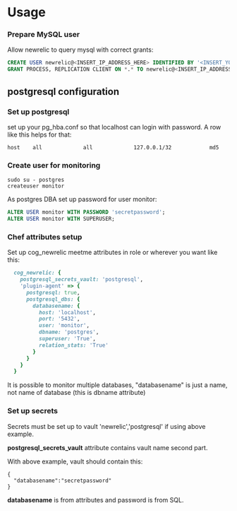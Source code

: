 # Usage

### Prepare MySQL user

Allow newrelic to query mysql with correct grants:

```sql
CREATE USER newrelic@<INSERT_IP_ADDRESS_HERE> IDENTIFIED BY '<INSERT_YOUR_PASS_HERE>';
GRANT PROCESS, REPLICATION CLIENT ON *.* TO newrelic@<INSERT_IP_ADDRESS_HERE>;
```

## postgresql configuration
### Set up postgresql

set up your pg_hba.conf so that localhost can login with password.
A row like this helps for that:
```
host    all             all             127.0.0.1/32            md5
```

### Create user for monitoring
```
sudo su - postgres
createuser monitor
```

As postgres DBA set up password for user monitor:
```sql
ALTER USER monitor WITH PASSWORD 'secretpassword';
ALTER USER monitor WITH SUPERUSER;
```
### Chef attributes setup

Set up cog_newrelic meetme attributes in role or wherever you want like this:

```ruby
  cog_newrelic: {
    postgresql_secrets_vault: 'postgresql',
    'plugin-agent' => {
      postgresql: true,
      postgresql_dbs: {
        databasename: {
          host: 'localhost',
          port: '5432',
          user: 'monitor',
          dbname: 'postgres',
          superuser: 'True',
          relation_stats: 'True'
        }
      }
    }
  }

```

It is possible to monitor multiple databases, "databasename" is just a name, not
name of database (this is dbname attribute)

### Set up secrets

Secrets must be set up to vault 'newrelic','postgresql' if using above example.

**postgresql_secrets_vault** attribute contains vault name second part.

With above example, vault should contain this:
```
{
  "databasename":"secretpassword"
}
```

**databasename** is from attributes and password is from SQL.

